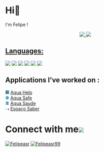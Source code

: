 # Hi👋 
I'm Felipe !

<div align="center">
  <a href="https://github.com/felipeasr">
  <img height="180em" src="https://github-readme-stats.vercel.app/api?username=felipeasr&show_icons=true&theme=dracula&include_all_commits=true&count_private=true"/>
  <img height="180em" src="https://github-readme-stats.vercel.app/api/top-langs/?username=felipeasr&layout=compact&langs_count=7&theme=dracula"/>
</div>
  
## Languages:


<a href="" target="blank"><img src ="https://img.shields.io/badge/Flutter-02569B?style=for-the-badge&logo=flutter&logoColor=white"></a> <a href="" target="blank"><img src = "https://img.shields.io/badge/CSS3-1572B6?style=for-the-badge&logo=css3&logoColor=white"></a> <a href="" target="blank"><img src = "https://img.shields.io/badge/HTML5-E34F26?style=for-the-badge&logo=html5&logoColor=white"></a> <a href="" target="blank"><img src ="https://img.shields.io/badge/TensorFlow-FF6F00?style=for-the-badge&logo=TensorFlow&logoColor=white"></a> <a href="" target="blank"><img src = "https://img.shields.io/badge/Keras-D00000?style=for-the-badge&logo=Keras&logoColor=white"></a> <a href="" target="blank"><img src = "https://img.shields.io/badge/Python-3776AB?style=for-the-badge&logo=python&logoColor=white"></a>

## Applications I've worked on :
<img src="./images/aquahelp.png" alt="Farfetch" width="12"/> [Aqua Help](https://play.google.com/store/apps/details?id=com.teachable_ml.aqua.help) </br>
<img src="./images/aquasafe.png" alt="Farfetch" width="12"/> [Aqua Safe](https://play.google.com/store/apps/details?id=br.gov.rs.ddpa_seapi.aquasaude.aquasafe) </br>
<img src="./images/aquasaude.png" alt="Farfetch" width="12"/> [Aqua Saude](https://play.google.com/store/apps/details?id=br.gov.rs.fepagro.aquasaude_camarao) </br>
<img src="./images/espaco.png" alt="Farfetch" width="12"/> [Espaço Saber](https://sites.google.com/view/espacosaber01) </br>


# Connect with me<img src="https://github.com/TheDudeThatCode/TheDudeThatCode/blob/master/Assets/Handshake.gif" height="32px">
<a href="https://www.linkedin.com/in/felipeasr/" target="blank"><img align="center" src="https://img.shields.io/badge/LinkedIn-0077B5?style=for-the-badge&logo=linkedin&logoColor=white" alt="Felipeasr" ></a> <a href="https://www.instagram.com/felipeasr99/" target="blank"><img align="center" src="https://img.shields.io/badge/Instagram-E4405F?style=for-the-badge&logo=instagram&logoColor=white" alt="Felipeasr99" /></a>

